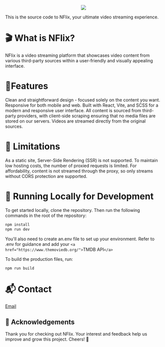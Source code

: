 <p align="center">
  <img src="https://skillicons.dev/icons?i=react,vite,scss" />
</p>
This is the source code to NFlix, your ultimate video streaming experience.

# 🎬 What is NFlix?

NFlix is a video streaming platform that showcases video content from various third-party sources within a user-friendly and visually appealing interface.

# 🌟Features

Clean and straightforward design - focused solely on the content you want.
Responsive for both mobile and web.
Built with React, Vite, and SCSS for a modern and responsive user interface.
All content is sourced from third-party providers, with client-side scraping ensuring that no media files are stored on our servers. Videos are streamed directly from the original sources.

# 🚧 Limitations

As a static site, Server-Side Rendering (SSR) is not supported.
To maintain low hosting costs, the number of proxied requests is limited.
For affordability, content is not streamed through the proxy, so only streams without CORS protection are supported.

# 🔧 Running Locally for Development

To get started locally, clone the repository. Then run the following commands in the root of the repository:

```bash
npm install
npm run dev
```

You'll also need to create an.env file to set up your environment. Refer to .env for guidance and add your `<a href="https://www.themoviedb.org/">`TMDB API`</a>`

To build the production files, run:

```bash
npm run build
```

# 📬 Contact

[Email](mailto:anoskinz@gmail.com)

## 🙏 Acknowledgements

Thank you for checking out NFlix. Your interest and feedback help us improve and grow this project. Cheers! 🍻
